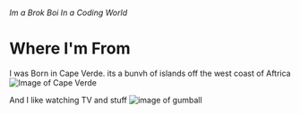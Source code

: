 ###### Im a Brok Boi In a Coding World



# Where I'm From
I was Born in Cape Verde. its a bunvh of islands off the west coast of Aftrica
![Image of Cape Verde](https://i.dailymail.co.uk/1s/2019/02/23/14/10181314-6737167-image-a-1_1550931026392.jpg)


And I like watching TV and stuff
![image of gumball](https://i.ytimg.com/vi/Ri5ED3377nU/maxresdefault.jpg)
